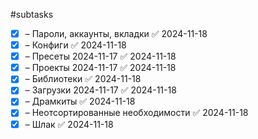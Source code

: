 #subtasks

- [x] – Пароли, аккаунты, вкладки ✅ 2024-11-18
- [x] – Конфиги ✅ 2024-11-18
- [x] – Пресеты 2024-11-17 ✅ 2024-11-18
- [x] – Проекты 2024-11-17 ✅ 2024-11-18
- [x] – Библиотеки ✅ 2024-11-18
- [x] – Загрузки 2024-11-17 ✅ 2024-11-18
- [x] – Драмкиты ✅ 2024-11-18
- [x] – Неотсортированные необходимости ✅ 2024-11-18
- [x] – Шлак ✅ 2024-11-18